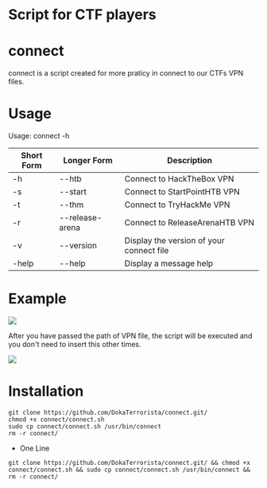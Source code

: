 # Script for CTF players
# connect

connect is a script created for more praticy in connect to our CTFs VPN files.

# Usage

Usage: connect -h

| Short Form | Longer Form | Description |
| ---------- | ----------- | ----------- |
| -h | --htb |   Connect to HackTheBox VPN |
| -s | --start | Connect to StartPointHTB VPN |
| -t | --thm |   Connect to TryHackMe VPN |
| -r | --release-arena | Connect to ReleaseArenaHTB VPN |
| -v | --version | Display the version of your connect file |
| -help | --help | Display a message help |

# Example

<img src="https://user-images.githubusercontent.com/83892184/162573615-eefc6c97-e31f-4ab4-9ff7-79247aab3d36.png">

After you have passed the path of VPN file, the script will be executed and you don't need to insert this other times.

<img src="https://user-images.githubusercontent.com/83892184/162573724-588c48c9-08b5-43f3-977b-343ad7df10e6.png">

# Installation

```
git clone https://github.com/DokaTerrorista/connect.git/
chmod +x connect/connect.sh
sudo cp connect/connect.sh /usr/bin/connect
rm -r connect/
```

- One Line

```
git clone https://github.com/DokaTerrorista/connect.git/ && chmod +x connect/connect.sh && sudo cp connect/connect.sh /usr/bin/connect && rm -r connect/
```
